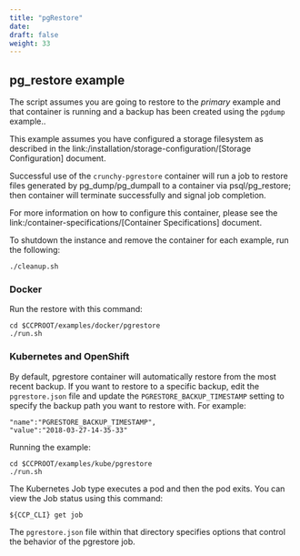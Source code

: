 ```yaml
---
title: "pgRestore"
date: 
draft: false
weight: 33
---
```


## pg_restore example

The script assumes you are going to restore to the *primary* example and that container
is running and a backup has been created using the `pgdump` example..

This example assumes you have configured a storage filesystem as described
in the link:/installation/storage-configuration/[Storage Configuration] document.

Successful use of the `crunchy-pgrestore` container will run a job to restore files generated by
pg_dump/pg_dumpall to a container via psql/pg_restore; then container will terminate successfully
and signal job completion.

For more information on how to configure this container, please see the link:/container-specifications/[Container Specifications] document.

To shutdown the instance and remove the container for each example, run the following:
```
./cleanup.sh
```

### Docker

Run the restore with this command:
```
cd $CCPROOT/examples/docker/pgrestore
./run.sh
```

### Kubernetes and OpenShift

By default, pgrestore container will automatically restore from the most recent backup.
If you want to restore to a specific backup, edit the `pgrestore.json` file and update the
`PGRESTORE_BACKUP_TIMESTAMP` setting to specify the backup path you want to restore with. For example:
```
"name":"PGRESTORE_BACKUP_TIMESTAMP",
"value":"2018-03-27-14-35-33"
```

Running the example:
```
cd $CCPROOT/examples/kube/pgrestore
./run.sh
```

The Kubernetes Job type executes a pod and then the pod exits.  You can
view the Job status using this command:
```
${CCP_CLI} get job
```

The `pgrestore.json` file within that directory specifies options that control the behavior of the pgrestore job.
